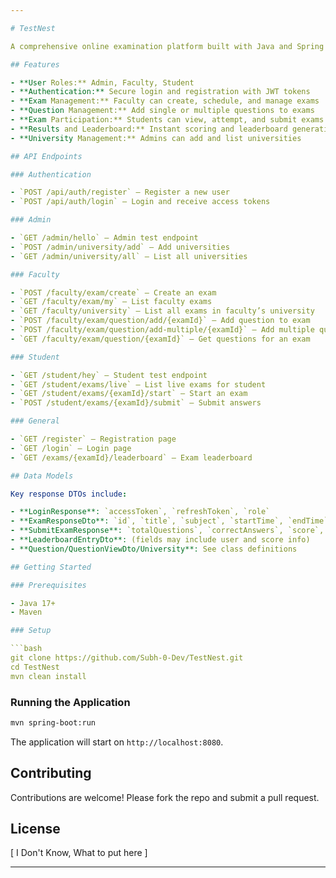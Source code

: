 ```yaml
---

# TestNest

A comprehensive online examination platform built with Java and Spring Boot. TestNest allows universities, faculties, and students to manage, create, and participate in online exams securely and efficiently.

## Features

- **User Roles:** Admin, Faculty, Student
- **Authentication:** Secure login and registration with JWT tokens
- **Exam Management:** Faculty can create, schedule, and manage exams
- **Question Management:** Add single or multiple questions to exams
- **Exam Participation:** Students can view, attempt, and submit exams
- **Results and Leaderboard:** Instant scoring and leaderboard generation
- **University Management:** Admins can add and list universities

## API Endpoints

### Authentication

- `POST /api/auth/register` — Register a new user
- `POST /api/auth/login` — Login and receive access tokens

### Admin

- `GET /admin/hello` — Admin test endpoint
- `POST /admin/university/add` — Add universities
- `GET /admin/university/all` — List all universities

### Faculty

- `POST /faculty/exam/create` — Create an exam
- `GET /faculty/exam/my` — List faculty exams
- `GET /faculty/university` — List all exams in faculty’s university
- `POST /faculty/exam/question/add/{examId}` — Add question to exam
- `POST /faculty/exam/question/add-multiple/{examId}` — Add multiple questions
- `GET /faculty/exam/question/{examId}` — Get questions for an exam

### Student

- `GET /student/hey` — Student test endpoint
- `GET /student/exams/live` — List live exams for student
- `GET /student/exams/{examId}/start` — Start an exam
- `POST /student/exams/{examId}/submit` — Submit answers

### General

- `GET /register` — Registration page
- `GET /login` — Login page
- `GET /exams/{examId}/leaderboard` — Exam leaderboard

## Data Models

Key response DTOs include:

- **LoginResponse**: `accessToken`, `refreshToken`, `role`
- **ExamResponseDto**: `id`, `title`, `subject`, `startTime`, `endTime`, `durationInMinutes`, `createdBy`, `universityName`, `status`
- **SubmitExamResponse**: `totalQuestions`, `correctAnswers`, `score`, `attempted`, `skipped`, `skippedQuestionIds`
- **LeaderboardEntryDto**: (fields may include user and score info)
- **Question/QuestionViewDto/University**: See class definitions

## Getting Started

### Prerequisites

- Java 17+
- Maven

### Setup

```bash
git clone https://github.com/Subh-0-Dev/TestNest.git
cd TestNest
mvn clean install
```

### Running the Application

```bash
mvn spring-boot:run
```

The application will start on `http://localhost:8080`.

## Contributing

Contributions are welcome! Please fork the repo and submit a pull request.

## License

[ I Don't Know, What to put here ]

---
```

